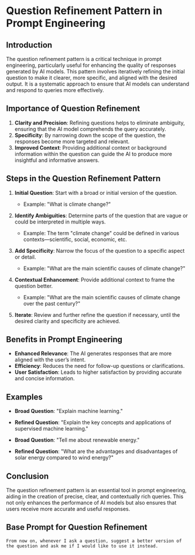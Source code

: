 
# Question Refinement Pattern in Prompt Engineering

## Introduction

The question refinement pattern is a critical technique in prompt engineering, particularly useful for enhancing the quality of responses generated by AI models. This pattern involves iteratively refining the initial question to make it clearer, more specific, and aligned with the desired output. It is a systematic approach to ensure that AI models can understand and respond to queries more effectively.

## Importance of Question Refinement

1. **Clarity and Precision**: Refining questions helps to eliminate ambiguity, ensuring that the AI model comprehends the query accurately.
2. **Specificity**: By narrowing down the scope of the question, the responses become more targeted and relevant.
3. **Improved Context**: Providing additional context or background information within the question can guide the AI to produce more insightful and informative answers.

## Steps in the Question Refinement Pattern

1. **Initial Question**: Start with a broad or initial version of the question.
   - Example: "What is climate change?"

2. **Identify Ambiguities**: Determine parts of the question that are vague or could be interpreted in multiple ways.
   - Example: The term "climate change" could be defined in various contexts—scientific, social, economic, etc.

3. **Add Specificity**: Narrow the focus of the question to a specific aspect or detail.
   - Example: "What are the main scientific causes of climate change?"

4. **Contextual Enhancement**: Provide additional context to frame the question better.
   - Example: "What are the main scientific causes of climate change over the past century?"

5. **Iterate**: Review and further refine the question if necessary, until the desired clarity and specificity are achieved.

## Benefits in Prompt Engineering

- **Enhanced Relevance**: The AI generates responses that are more aligned with the user’s intent.
- **Efficiency**: Reduces the need for follow-up questions or clarifications.
- **User Satisfaction**: Leads to higher satisfaction by providing accurate and concise information.

## Examples

- **Broad Question**: "Explain machine learning."
- **Refined Question**: "Explain the key concepts and applications of supervised machine learning."

- **Broad Question**: "Tell me about renewable energy."
- **Refined Question**: "What are the advantages and disadvantages of solar energy compared to wind energy?"

## Conclusion

The question refinement pattern is an essential tool in prompt engineering, aiding in the creation of precise, clear, and contextually rich queries. This not only enhances the performance of AI models but also ensures that users receive more accurate and useful responses.

## Base Prompt for Question Refinement

```
From now on, whenever I ask a question, suggest a better version of the question and ask me if I would like to use it instead.
```
